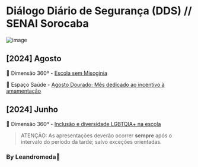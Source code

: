# Diálogo Diário de Segurança (DDS) // SENAI Sorocaba

![image](https://github.com/user-attachments/assets/d3a114d2-f931-4605-8558-2176113d568a)

## [2024] Agosto

🔗 Dimensão 360º - [Escola sem Misoginia](https://we.tl/t-pB0nLmVB4N)

🔗 Espaço Saúde - [Agosto Dourado: Mês dedicado ao incentivo à amamentação](https://github.com/user-attachments/assets/d3cc1b3c-7605-42a7-8814-5f9c5587aad5)

## [2024] Junho

🔗 Dimensão 360º - [Inclusão e diversidade LGBTQIA+ na escola](https://github.com/user-attachments/files/16760634/06-Campanha-mensal-Dimensao-360--JUNHO--Diversidade-na-escola---APRESENTACOES.pdf)

> ATENÇÃO: As apresentações deverão ocorrer **sempre** após o intervalo do período da tarde; salvo exceções orientadas.

### By Leandromeda🌹
